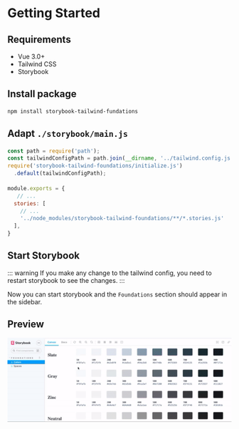 # Getting Started

## Requirements

 - Vue 3.0+
 - Tailwind CSS
 - Storybook

## Install package 

```sh
npm install storybook-tailwind-fundations
```

## Adapt `./storybook/main.js`
```js
const path = require('path');
const tailwindConfigPath = path.join(__dirname, '../tailwind.config.js'); // or your own config file
require('storybook-tailwind-foundations/initialize.js')
  .default(tailwindConfigPath);

module.exports = {
   // ...
  stories: [
    // ... 
    '../node_modules/storybook-tailwind-foundations/**/*.stories.js'
  ],
}
```

## Start Storybook

::: warning
If you make any change to the tailwind config, you need to restart storybook to see the changes.
:::

Now you can start storybook and the `Foundations` section should appear in the sidebar.

## Preview

![Example](./images/storybook-tailwind-foundations.gif)
